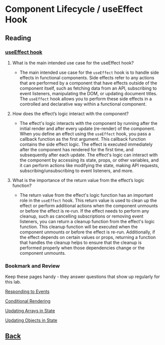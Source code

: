 # Component Lifecycle / useEffect Hook

## Reading

### [useEffect hook](https://react.dev/reference/react/useEffect#reference)

1. What is the main intended use case for the useEffect hook?
   * The main intended use case for the `useEffect` hook is to handle side effects in functional components. Side effects refer to any actions that are performed by a component that have effects outside of the component itself, such as fetching data from an API, subscribing to event listeners, manipulating the DOM, or updating document titles. The `useEffect` hook allows you to perform these side effects in a controlled and declarative way within a functional component.


2. How does the effect’s logic interact with the component?
   * The effect's logic interacts with the component by running after the initial render and after every update (re-render) of the component. When you define an effect using the `useEffect` hook, you pass a callback function as the first argument. This callback function contains the side effect logic. The effect is executed immediately after the component has rendered for the first time, and subsequently after each update. The effect's logic can interact with the component by accessing its state, props, or other variables, and it can perform actions like modifying the state, making API requests, subscribing/unsubscribing to event listeners, and more.

3. What is the importance of the return value from the effect’s logic function?
   * The return value from the effect's logic function has an important role in the `useEffect` hook. This return value is used to clean up the effect or perform additional actions when the component unmounts or before the effect is re-run. If the effect needs to perform any cleanup, such as cancelling subscriptions or removing event listeners, you can return a cleanup function from the effect's logic function. This cleanup function will be executed when the component unmounts or before the effect is re-run. Additionally, if the effect depends on certain values or props, returning a function that handles the cleanup helps to ensure that the cleanup is performed properly when those dependencies change or the component unmounts.
  
  
### Bookmark and Review

Keep these pages handy - they answer questions that show up regularly for this lab.

[Responding to Events](https://react.dev/learn/responding-to-events)

[Conditional Rendering](https://react.dev/learn/conditional-rendering)

[Updating Arrays in State](https://react.dev/learn/updating-arrays-in-state)

[Updating Objects in State](https://react.dev/learn/updating-objects-in-state)

## [Back](../401readingNotes.md)